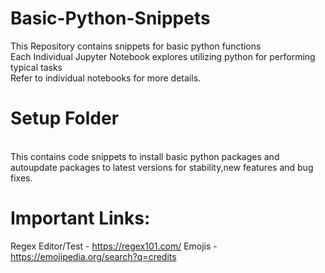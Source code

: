 # Basic-Python-Snippets
This Repository contains snippets for basic python functions
<br> Each Individual Jupyter Notebook explores utilizing python for performing typical tasks
<br> Refer to individual notebooks for more details. 
# Setup Folder
<br> This contains code snippets to install basic python packages and autoupdate packages to latest versions for stability,new features and bug fixes.


# Important Links:
Regex Editor/Test - https://regex101.com/
Emojis - https://emojipedia.org/search?q=credits
